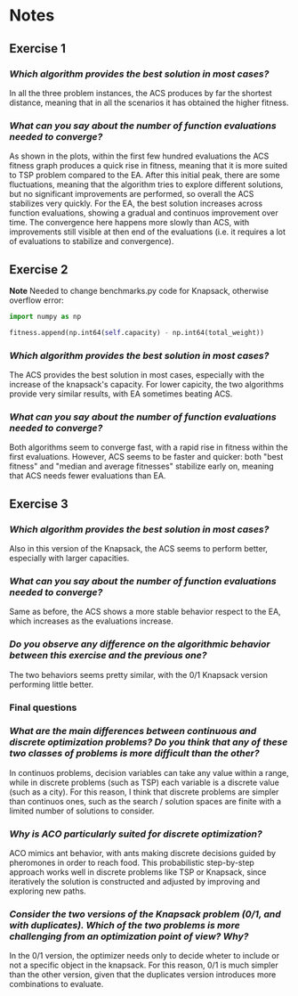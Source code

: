 # Notes

## Exercise 1

### _Which algorithm provides the best solution in most cases?_ 

In all the three problem instances, the ACS produces by far the shortest distance, meaning that in all the scenarios it has obtained the higher fitness.

### _What can you say about the number of function evaluations needed to converge?_

As shown in the plots, within the first few hundred evaluations the ACS fitness graph produces a quick rise in fitness, meaning that it is more suited to TSP problem compared to the EA. After this initial peak, there are some fluctuations, meaning that the algorithm tries to explore different solutions, but no significant improvements are performed, so overall the ACS stabilizes very quickly. For the EA, the best solution increases across function evaluations, showing a gradual and continuos improvement over time. The convergence here happens more slowly than ACS, with improvements still visible at then end of the evaluations (i.e. it requires a lot of evaluations to stabilize and convergence).

## Exercise 2

**Note** Needed to change benchmarks.py code for Knapsack, otherwise overflow error:

```python 
import numpy as np

fitness.append(np.int64(self.capacity) - np.int64(total_weight))
```

### _Which algorithm provides the best solution in most cases?_ 

The ACS provides the best solution in most cases, especially with the increase of the knapsack's capacity. For lower capicity, the two algorithms provide very similar results, with EA sometimes beating ACS.

### _What can you say about the number of function evaluations needed to converge?_

Both algorithms seem to converge fast, with a rapid rise in fitness within the first evaluations. However, ACS seems to be faster and quicker: both "best fitness" and "median and average fitnesses" stabilize early on, meaning that ACS needs fewer evaluations than EA.

## Exercise 3

### _Which algorithm provides the best solution in most cases?_

Also in this version of the Knapsack, the ACS seems to perform better, especially with larger capacities.

### _What can you say about the number of function evaluations needed to converge?_

Same as before, the ACS shows a more stable behavior respect to the EA, which increases as the evaluations increase.

### _Do you observe any difference on the algorithmic behavior between this exercise and the previous one?_

The two behaviors seems pretty similar, with the 0/1 Knapsack version performing little better.

### Final questions

### _What are the main differences between continuous and discrete optimization problems? Do you think that any of these two classes of problems is more difficult than the other?_

In continuos problems, decision variables can take any value within a range, while in discrete problems (such as TSP) each variable is a discrete value (such as a city). For this reason, I think that discrete problems are simpler than continuos ones, such as the search / solution spaces are finite with a limited number of solutions to consider.

### _Why is ACO particularly suited for discrete optimization?_

ACO mimics ant behavior, with ants making discrete decisions guided by pheromones in order to reach food. This probabilistic step-by-step approach works well in discrete problems like TSP or Knapsack, since iteratively the solution is constructed and adjusted by improving and exploring new paths.

### _Consider the two versions of the Knapsack problem (0/1, and with duplicates). Which of the two problems is more challenging from an optimization point of view? Why?_

In the 0/1 version, the optimizer needs only to decide wheter to include or not a specific object in the knapsack. For this reason, 0/1 is much simpler than the other version, given that the duplicates version introduces more combinations to evaluate. 